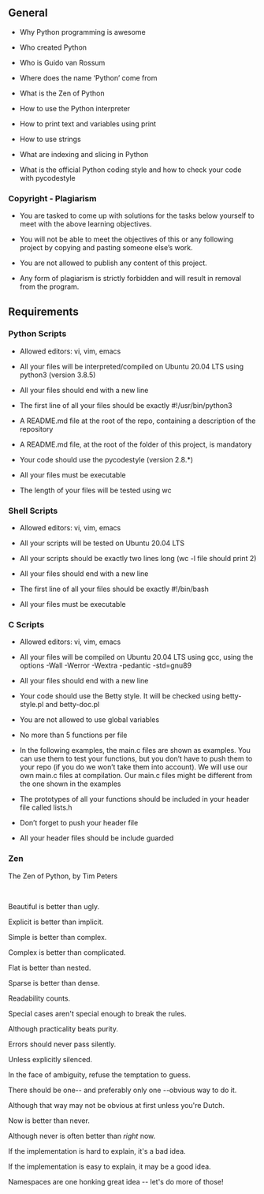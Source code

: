 ## General

 - Why Python programming is awesome

 - Who created Python

 - Who is Guido van Rossum

 - Where does the name ‘Python’ come from

 - What is the Zen of Python

 - How to use the Python interpreter

 - How to print text and variables using print

 - How to use strings

 - What are indexing and slicing in Python

 - What is the official Python coding style and how to check your code with pycodestyle


### Copyright - Plagiarism

 - You are tasked to come up with solutions for the tasks below yourself to meet with the above learning objectives.

 - You will not be able to meet the objectives of this or any following project by copying and pasting someone else’s work.

 - You are not allowed to publish any content of this project.

 - Any form of plagiarism is strictly forbidden and will result in removal from the program.


## Requirements

### Python Scripts

 - Allowed editors: vi, vim, emacs

 - All your files will be interpreted/compiled on Ubuntu 20.04 LTS using python3 (version 3.8.5)

 - All your files should end with a new line

 - The first line of all your files should be exactly #!/usr/bin/python3

 - A README.md file at the root of the repo, containing a description of the repository

 - A README.md file, at the root of the folder of this project, is mandatory

 - Your code should use the pycodestyle (version 2.8.*)

 - All your files must be executable

 - The length of your files will be tested using wc

### Shell Scripts

 - Allowed editors: vi, vim, emacs

 - All your scripts will be tested on Ubuntu 20.04 LTS

 - All your scripts should be exactly two lines long (wc -l file should print 2)

 - All your files should end with a new line

 - The first line of all your files should be exactly #!/bin/bash

 - All your files must be executable

### C Scripts

 - Allowed editors: vi, vim, emacs

 - All your files will be compiled on Ubuntu 20.04 LTS using gcc, using the options -Wall -Werror -Wextra -pedantic -std=gnu89

 - All your files should end with a new line

 - Your code should use the Betty style. It will be checked using betty-style.pl and betty-doc.pl

 - You are not allowed to use global variables

 - No more than 5 functions per file

 - In the following examples, the main.c files are shown as examples. You can use them to test your functions, but you don’t have to push them to your repo (if you do we won’t take them into account). We will use our own main.c files at compilation. Our main.c files might be different from the one shown in the examples

 - The prototypes of all your functions should be included in your header file called lists.h

 - Don’t forget to push your header file

 - All your header files should be include guarded


### Zen

The Zen of Python, by Tim Peters

<br>

Beautiful is better than ugly.

Explicit is better than implicit.

Simple is better than complex.

Complex is better than complicated.

Flat is better than nested.

Sparse is better than dense.

Readability counts.

Special cases aren't special enough to break the rules.

Although practicality beats purity.

Errors should never pass silently.

Unless explicitly silenced.

In the face of ambiguity, refuse the temptation to guess.

There should be one-- and preferably only one --obvious way to do it.

Although that way may not be obvious at first unless you're Dutch.

Now is better than never.

Although never is often better than *right* now.

If the implementation is hard to explain, it's a bad idea.

If the implementation is easy to explain, it may be a good idea.

Namespaces are one honking great idea -- let's do more of those!
